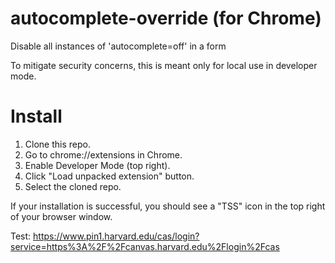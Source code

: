 # autocomplete-override (for Chrome)
Disable all instances of 'autocomplete=off' in a form

To mitigate security concerns, this is meant only for local use in developer mode.

# Install
1. Clone this repo. 
2. Go to chrome://extensions in Chrome. 
3. Enable Developer Mode (top right). 
4. Click "Load unpacked extension" button.
5. Select the cloned repo.

If your installation is successful, you should see a "TSS" icon in the top right of your browser window.

Test: https://www.pin1.harvard.edu/cas/login?service=https%3A%2F%2Fcanvas.harvard.edu%2Flogin%2Fcas
